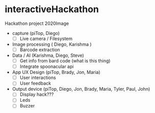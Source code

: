 # interactiveHackathon
Hackathon project 2020Image

* capture (piTop, Diego)
	* [ ] Live camera / Filesystem
* Image processing ( Diego, Karishma )
	* [ ] Barcode extraction
* Data / AI (Karishma, Diego, Steve) 
    * [ ] Get info from bard code (what is this thing)
	* [ ] Integrate spoonacular api
* App UX Design (piTop, Brady, Jon, Maria)
	* [ ] User interactions
	* [ ] User feedback
* Output device (piTop, Diego, Jon, Brady, Maria, Tyler, Paul, John)
	* [ ] Display hack???
	* [ ] Leds
    * [ ] Buzzer
